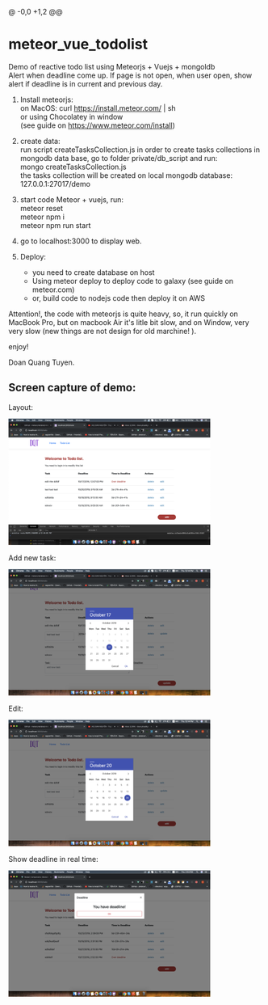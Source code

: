 @ -0,0 +1,2 @@
# meteor_vue_todolist
Demo of reactive todo list using Meteorjs + Vuejs + mongoldb<br/>
Alert when deadline come up. If page is not open, when user open, show alert if deadline is in current and previous day.

1. Install meteorjs:<br/>
    on MacOS: curl https://install.meteor.com/ | sh <br/>
    or using Chocolatey in window<br/>
    (see guide on https://www.meteor.com/install)<br/>

2. create data:<br/>
    run script createTasksCollection.js in order to create tasks collections in mongodb data base, go to folder private/db_script and run:<br/>
        mongo  createTasksCollection.js<br/>
    the tasks collection will be created on local mongodb database: 127.0.0.1:27017/demo<br/>

3. start code Meteor + vuejs, run:<br/>
    meteor reset<br/>
    meteor npm i<br/>
    meteor npm run start<br/>

4. go to localhost:3000 to display web.

5. Deploy: <br/>
    - you need to create database on host<br/>
    - Using meteor deploy to deploy code to galaxy (see guide on meteor.com)<br/>
    - or, build code to nodejs code then deploy it on AWS<br/>

Attention!, the code with meteorjs is quite heavy, so, it run quickly on MacBook Pro, but on macbook Air it's litle bit slow, 
and on Window, very very slow (new things are not design for old marchine! ).

enjoy!

Doan Quang Tuyen.


Screen capture of demo:
-----------------------------

Layout:

<img src="./docs/screencapture/layout.png" width="400">

Add new task:

<img src="./docs/screencapture/add.png" width="400">

Edit: 

<img src="./docs/screencapture/edit.png" width="400">

Show deadline in real time: 

<img src="./docs/screencapture/deadline.png" width="400">
